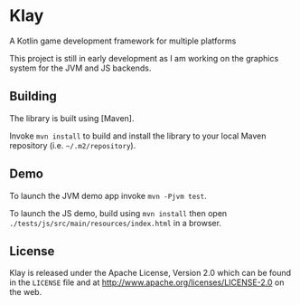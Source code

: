 Klay
===

A Kotlin game development framework for multiple platforms

This project is still in early development as I am working on the graphics system for the JVM and JS backends.

Building
---

The library is built using [Maven].

Invoke `mvn install` to build and install the library to your local Maven repository (i.e.
`~/.m2/repository`).

Demo
---

To launch the JVM demo app invoke `mvn -Pjvm test`.

To launch the JS demo, build using `mvn install` then open `./tests/js/src/main/resources/index.html` in a browser.


License
---
Klay is released under the Apache License, Version 2.0 which can be found
in the `LICENSE` file and at http://www.apache.org/licenses/LICENSE-2.0 on the
web.
